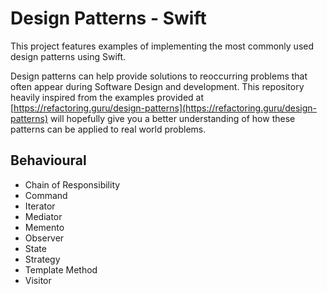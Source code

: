 ﻿
# Design Patterns - Swift

This project features examples of implementing the most commonly used design patterns using Swift. 

Design patterns can help provide solutions to reoccurring problems that often appear during Software Design and development. This repository heavily inspired from the examples provided at [https://refactoring.guru/design-patterns](https://refactoring.guru/design-patterns) will hopefully give you a better understanding of how these patterns can be applied to real world problems. 


## Behavioural

 - Chain of Responsibility
- Command
- Iterator
- Mediator
- Memento
- Observer
- State
- Strategy
- Template Method
- Visitor





